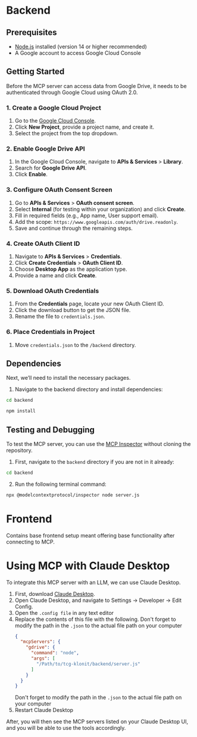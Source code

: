 # Backend

## Prerequisites

- [Node.js](https://nodejs.org/) installed (version 14 or higher recommended)
- A Google account to access Google Cloud Console

## Getting Started

Before the MCP server can access data from Google Drive, it needs to be authenticated through Google Cloud using OAuth 2.0.


### 1. Create a Google Cloud Project
1. Go to the [Google Cloud Console](https://console.cloud.google.com/).
2. Click **New Project**, provide a project name, and create it.
3. Select the project from the top dropdown.

### 2. Enable Google Drive API
1. In the Google Cloud Console, navigate to **APIs & Services** > **Library**.
2. Search for **Google Drive API**.
3. Click **Enable**.

### 3. Configure OAuth Consent Screen
1. Go to **APIs & Services** > **OAuth consent screen**.
2. Select **Internal** (for testing within your organization) and click **Create**.
3. Fill in required fields (e.g., App name, User support email).
4. Add the scope: `https://www.googleapis.com/auth/drive.readonly`.
5. Save and continue through the remaining steps.

### 4. Create OAuth Client ID
1. Navigate to **APIs & Services** > **Credentials**.
2. Click **Create Credentials** > **OAuth Client ID**.
3. Choose **Desktop App** as the application type.
4. Provide a name and click **Create**.

### 5. Download OAuth Credentials
1. From the **Credentials** page, locate your new OAuth Client ID.
2. Click the download button to get the JSON file.
3. Rename the file to `credentials.json`.

### 6. Place Credentials in Project
1. Move `credentials.json` to the `/backend` directory.

## Dependencies

Next, we’ll need to install the necessary packages.

1. Navigate to the backend directory and install dependencies:

```bash
cd backend
```
```bash
npm install
```

## Testing and Debugging

To test the MCP server, you can use the [MCP Inspector](https://github.com/modelcontextprotocol/inspector) without cloning the repository.

1. First, navigate to the `backend` directory if you are not in it already:

```bash
cd backend
```

2. Run the following terminal command:
   
```bash
npx @modelcontextprotocol/inspector node server.js
```

# Frontend

Contains base frontend setup meant offering base functionality after connecting to MCP.

# Using MCP with Claude Desktop

To integrate this MCP server with an LLM, we can use Claude Desktop.

1. First, download [Claude Desktop](https://claude.ai/download).
2. Open Claude Desktop, and navigate to Settings -> Developer -> Edit Config.
3. Open the `.config file` in any text editor
4. Replace the contents of this file with the following. Don't forget to modify the path in the `.json` to the actual file path on your computer
   ```json
   {
     "mcpServers": {
       "gdrive": {
         "command": "node",
         "args": [
           "/Path/to/tcg-klonit/backend/server.js"
         ]
       }
     }
   }
   ```
   Don't forget to modify the path in the `.json` to the actual file path on your computer
5. Restart Claude Desktop

After, you will then see the MCP servers listed on your Claude Desktop UI, and you will be able to use the tools accordingly.
